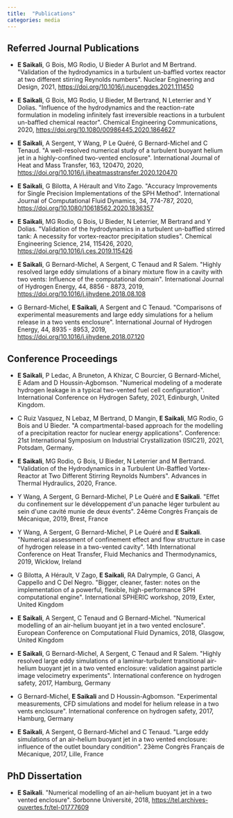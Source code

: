 ```yaml
---
title:  "Publications"
categories: media
---
```


## **Referred Journal Publications**

- **E Saikali**, G Bois, MG Rodio, U Bieder A Burlot and M Bertrand. "Validation of the hydrodynamics in a turbulent un-baffled vortex reactor at two different stirring Reynolds numbers". Nuclear Engineering and Design, 2021, https://doi.org/10.1016/j.nucengdes.2021.111450

- **E Saikali**, G Bois, MG Rodio, U Bieder, M Bertrand, N Leterrier and Y Dolias. "Influence of the hydrodynamics and the reaction-rate formulation in modeling infinitely fast irreversible reactions in a turbulent un-baffled chemical reactor". Chemical Engineering Communications, 2020,  https://doi.org/10.1080/00986445.2020.1864627

- **E Saikali**, A Sergent, Y Wang, P Le Quéré,  G Bernard-Michel and C Tenaud. "A well-resolved numerical study of a turbulent buoyant helium jet in a highly-confined two-vented enclosure". International Journal of Heat and Mass Transfer, 163, 120470, 2020, https://doi.org/10.1016/j.ijheatmasstransfer.2020.120470

- **E Saikali**, G Bilotta, A Hérault and Vito Zago. "Accuracy Improvements for Single Precision Implementations of the SPH Method". International Journal of Computational Fluid Dynamics, 34, 774-787, 2020, https://doi.org/10.1080/10618562.2020.1836357

- **E Saikali**, MG Rodio, G Bois, U Bieder, N Leterrier, M Bertrand and Y Dolias. "Validation of the hydrodynamics in a turbulent un-baffled stirred tank: A necessity for vortex-reactor precipitation studies". Chemical Engineering Science, 214, 115426, 2020, https://doi.org/10.1016/j.ces.2019.115426

- **E Saikali**, G Bernard-Michel, A Sergent, C Tenaud and R Salem. "Highly resolved large eddy simulations of a binary mixture flow in a cavity with two vents: Influence of the computational domain". International Journal of Hydrogen Energy, 44, 8856 - 8873, 2019, https://doi.org/10.1016/j.ijhydene.2018.08.108

- G Bernard-Michel, **E Saikali**, A Sergent and C Tenaud. "Comparisons of experimental measurements and large eddy simulations for a helium release in a two vents enclosure". International Journal of Hydrogen Energy, 44, 8935 - 8953, 2019, https://doi.org/10.1016/j.ijhydene.2018.07.120


## **Conference Proceedings**

- **E Saikali**, P Ledac, A Bruneton, A Khizar, C Bourcier, G Bernard-Michel, E Adam and D Houssin-Agbomson. "Numerical modeling of a moderate hydrogen leakage in a typical two-vented fuel cell configuration". International Conference on Hydrogen Safety, 2021, Edinburgh, United Kingdom.

- C Ruiz Vasquez, N Lebaz, M Bertrand, D Mangin, **E Saikali**, MG Rodio, G Bois and U Bieder. "A compartmental-based approach for the modelling of a precipitation reactor for nuclear energy applications". Conference: 21st International Symposium on Industrial Crystallization (ISIC21), 2021, Potsdam, Germany.

- **E Saikali**, MG Rodio, G Bois, U Bieder, N Leterrier and M Bertrand. "Validation of the Hydrodynamics in a Turbulent Un-Baffled Vortex-Reactor at Two Different Stirring Reynolds Numbers". Advances in Thermal Hydraulics, 2020, France.

- Y Wang, A Sergent, G Bernard-Michel, P Le Quéré and **E Saikali**. "Effet du confinement sur le développement d'un panache léger turbulent au sein d'une cavité munie de deux évents". 24ème Congrès Français de Mécanique, 2019, Brest, France

- Y Wang, A Sergent, G Bernard-Michel, P Le Quéré and **E Saikali**. "Numerical assessment of confinement effect and flow structure in case of hydrogen release in a two-vented cavity". 14th International Conference on Heat Transfer, Fluid Mechanics and Thermodynamics, 2019, Wicklow, Ireland

- G Bilotta, A Hérault, V Zago, **E Saikali**, RA Dalrymple, G Ganci, A Cappello and C Del Negro. "Bigger, cleaner, faster: notes on the implementation of a powerful, flexible, high-performance SPH computational engine". International SPHERIC workshop, 2019, Exter, United Kingdom

- **E Saikali**, A Sergent, C Tenaud and G Bernard-Michel. "Numerical modelling of an air-helium buoyant jet in a two vented enclosure". European Conference on Computational Fluid Dynamics, 2018, Glasgow, United Kingdom

- **E Saikali**, G Bernard-Michel, A Sergent, C Tenaud and R Salem. "Highly resolved large eddy simulations of a laminar-turbulent transitional air-helium buoyant jet in a two vented enclosure: validation against particle image velocimetry experiments". International conference on hydrogen safety, 2017, Hamburg, Germany

- G Bernard-Michel, **E Saikali** and D Houssin-Agbomson. "Experimental measurements, CFD simulations and model for helium release in a two vents enclosure". International conference on hydrogen safety, 2017, Hamburg, Germany

- **E Saikali**, A Sergent, G Bernard-Michel and C Tenaud. "Large eddy simulations of an air-helium buoyant jet in a two vented enclosure: influence of the outlet boundary condition". 23ème Congrès Français de Mécanique, 2017, Lille, France


## **PhD Dissertation**

- **E Saikali**. "Numerical modelling of an air-helium buoyant jet in a two vented enclosure". Sorbonne Université, 2018, https://tel.archives-ouvertes.fr/tel-01777609
